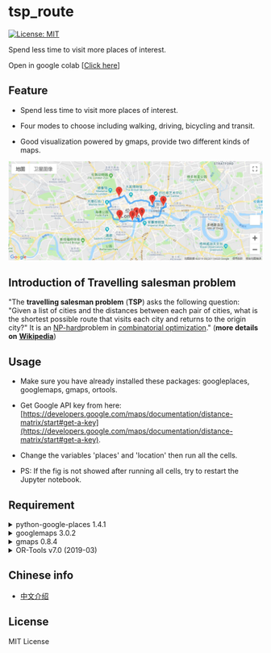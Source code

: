 # tsp_route

[![License: MIT](https://img.shields.io/badge/License-MIT-yellow.svg)](https://opensource.org/licenses/MIT)

Spend less time to visit more places of interest. 

Open in google colab [[Click here](https://drive.google.com/file/d/1C9i1QoYKo9Rce2jowVipd8CYbsTWMKHG/view?usp=sharing)]

## Feature

* Spend less time to visit more places of interest.

* Four modes to choose including walking, driving, bicycling and transit.

* Good visualization powered by gmaps, provide two different kinds of maps.

![route showed on the map](googlemap.JPG)

## Introduction of Travelling salesman problem

"The **travelling salesman problem** (**TSP**) asks the following question: "Given a list of cities and the distances between each pair of cities, what is the shortest possible route that visits each city and returns to the origin city?" It is an [NP-hard](https://en.wikipedia.org/wiki/NP-hardness)problem in [combinatorial optimization](https://en.wikipedia.org/wiki/Combinatorial_optimization)." (**more details on** [**Wikipedia**](https://en.wikipedia.org/wiki/Travelling_salesman_problem))

## Usage

* Make sure you have already installed these packages: googleplaces, googlemaps, gmaps, ortools.

* Get Google API key from here: [https://developers.google.com/maps/documentation/distance-matrix/start#get-a-key](https://developers.google.com/maps/documentation/distance-matrix/start#get-a-key).

* Change the variables 'places' and 'location' then run all the cells.

* PS: If the fig is not showed after running all cells, try to restart the Jupyter notebook.

## Requirement

<details>
<summary>python-google-places 1.4.1</summary>

```
pip install python-google-places==1.4.1
```

</details>

<details>
<summary>googlemaps 3.0.2</summary>

```powershell
pip install googlemaps==3.0.2
```

</details>

<details>
<summary>gmaps 0.8.4</summary>

```powershell
pip install gmaps==0.8.4
```

</details>

<details>
<summary>OR-Tools v7.0 (2019-03)</summary>

```powershell
python -m pip install --upgrade --user ortools
```

</details>

## Chinese info

* [中文介绍](https://luochang.ink/2019/04/09/%E7%94%A8Jupyter-notebook%E8%A7%84%E5%88%92%E6%97%85%E8%A1%8C%E8%B7%AF%E7%BA%BF/)

## License
MIT License
